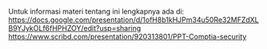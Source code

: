 Untuk informasi materi tentang ini lengkapnya ada di: <br >
https://docs.google.com/presentation/d/1ofH8b1kHJPm34u50Re32MFZdXLB9YJykOLf6fHPHZOY/edit?usp=sharing <br >
https://www.scribd.com/presentation/920313801/PPT-Comptia-security
